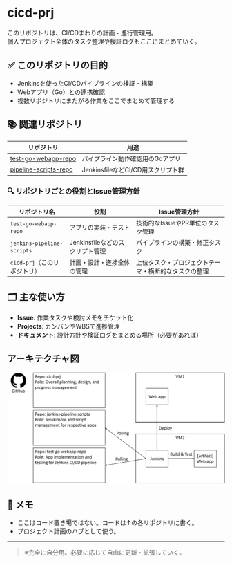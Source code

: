 # cicd-prj

このリポジトリは、CI/CDまわりの計画・進行管理用。  
個人プロジェクト全体のタスク整理や検証ログもここにまとめていく。

## ✅ このリポジトリの目的

- Jenkinsを使ったCI/CDパイプラインの検証・構築
- Webアプリ（Go）との連携確認
- 複数リポジトリにまたがる作業をここでまとめて管理する

## 📚 関連リポジトリ

| リポジトリ | 用途 |
|------------|------|
| [test-go-webapp-repo](https://github.com/MultipleCoffee/cicd-practice) | パイプライン動作確認用のGoアプリ |
| [pipeline-scripts-repo](https://github.com/MultipleCoffee/jenkins-pipeline-scripts) | JenkinsfileなどCI/CD用スクリプト群 |

### 🔍 リポジトリごとの役割とIssue管理方針

| リポジトリ名 | 役割 | Issue管理方針 |
|-------------|------|----------------|
| `test-go-webapp-repo` | アプリの実装・テスト | 技術的なIssueやPR単位のタスク管理 |
| `jenkins-pipeline-scripts` | Jenkinsfileなどのスクリプト管理 | パイプラインの構築・修正タスク |
| `cicd-prj`（このリポジトリ） | 計画・設計・進捗全体の管理 | 上位タスク・プロジェクトテーマ・横断的なタスクの整理 |

## 🗂 主な使い方

- **Issue**: 作業タスクや検討メモをチケット化
- **Projects**: カンバンやWBSで進捗管理
- **ドキュメント**: 設計方針や検証ログをまとめる場所（必要があれば）

## アーキテクチャ図
![CI/CD Architecture](./docs/CICD-pipeline-architecture.png)

## 🔧 メモ

- ここはコード置き場ではない。コードは↑の各リポジトリに書く。
- プロジェクト計画のハブとして使う。

---

> ※完全に自分用。必要に応じて自由に更新・拡張していく。
